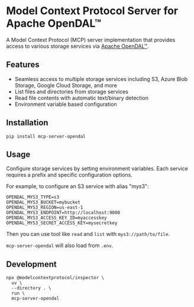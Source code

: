 # Model Context Protocol Server for Apache OpenDAL™
A Model Context Protocol (MCP) server implementation that provides access to various storage services via [Apache OpenDAL™](https://opendal.apache.org/).

## Features

- Seamless access to multiple storage services including S3, Azure Blob Storage, Google Cloud Storage, and more
- List files and directories from storage services
- Read file contents with automatic text/binary detection
- Environment variable based configuration

## Installation

```shell
pip install mcp-server-opendal
```

## Usage

Configure storage services by setting environment variables. Each service requires a prefix and specific configuration options.

For example, to configure an S3 service with alias "mys3":

```
OPENDAL_MYS3_TYPE=s3
OPENDAL_MYS3_BUCKET=mybucket
OPENDAL_MYS3_REGION=us-east-1
OPENDAL_MYS3_ENDPOINT=http://localhost:9000
OPENDAL_MYS3_ACCESS_KEY_ID=myaccesskey
OPENDAL_MYS3_SECRET_ACCESS_KEY=mysecretkey
```

Then you can use tool like `read` and `list` with `mys3://path/to/file`.

`mcp-server-opendal` will also load from `.env`.

## Development

```shell
npx @modelcontextprotocol/inspector \
  uv \
  --directory . \
  run \
  mcp-server-opendal
```
